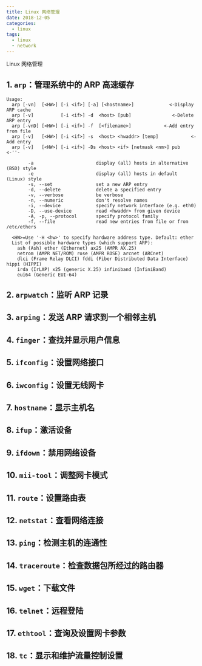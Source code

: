```yaml
---
title: Linux 网络管理
date: 2018-12-05
categories:
  - linux
tags:
  - linux
  - network
---
```


Linux 网络管理
<!-- more -->

## 1. ```arp```：管理系统中的 ARP 高速缓存
```
Usage:
  arp [-vn]  [<HW>] [-i <if>] [-a] [<hostname>]             <-Display ARP cache
  arp [-v]          [-i <if>] -d  <host> [pub]               <-Delete ARP entry
  arp [-vnD] [<HW>] [-i <if>] -f  [<filename>]            <-Add entry from file
  arp [-v]   [<HW>] [-i <if>] -s  <host> <hwaddr> [temp]            <-Add entry
  arp [-v]   [<HW>] [-i <if>] -Ds <host> <if> [netmask <nm>] pub          <-''-

        -a                       display (all) hosts in alternative (BSD) style
        -e                       display (all) hosts in default (Linux) style
        -s, --set                set a new ARP entry
        -d, --delete             delete a specified entry
        -v, --verbose            be verbose
        -n, --numeric            don't resolve names
        -i, --device             specify network interface (e.g. eth0)
        -D, --use-device         read <hwaddr> from given device
        -A, -p, --protocol       specify protocol family
        -f, --file               read new entries from file or from /etc/ethers

  <HW>=Use '-H <hw>' to specify hardware address type. Default: ether
  List of possible hardware types (which support ARP):
    ash (Ash) ether (Ethernet) ax25 (AMPR AX.25)
    netrom (AMPR NET/ROM) rose (AMPR ROSE) arcnet (ARCnet)
    dlci (Frame Relay DLCI) fddi (Fiber Distributed Data Interface) hippi (HIPPI)
    irda (IrLAP) x25 (generic X.25) infiniband (InfiniBand)
    eui64 (Generic EUI-64)
```
## 2. ```arpwatch```：监听 ARP 记录
## 3. ```arping```：发送 ARP 请求到一个相邻主机
## 4. ```finger```：查找并显示用户信息
## 5. ```ifconfig```：设置网络接口
## 6. ```iwconfig```：设置无线网卡
## 7. ```hostname```：显示主机名
## 8. ```ifup```：激活设备
## 9. ```ifdown```：禁用网络设备
## 10. ```mii-tool```：调整网卡模式
## 11. ```route```：设置路由表
## 12. ```netstat```：查看网络连接
## 13. ```ping```：检测主机的连通性
## 14. ```traceroute```：检查数据包所经过的路由器
## 15. ```wget```：下载文件
## 16. ```telnet```：远程登陆
## 17. ```ethtool```：查询及设置网卡参数
## 18. ```tc```：显示和维护流量控制设置